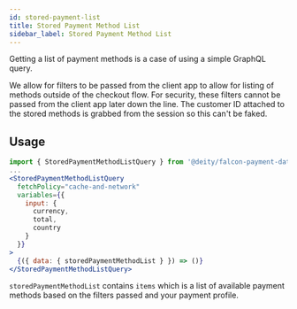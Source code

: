 ```yaml
---
id: stored-payment-list
title: Stored Payment Method List
sidebar_label: Stored Payment Method List
---
```


Getting a list of payment methods is a case of using a simple GraphQL query.

We allow for filters to be passed from the client app to allow for listing of methods outside of the checkout flow. For security, these filters cannot be passed from the client app later down the line. The customer ID attached to the stored methods is grabbed from the session so this can't be faked.

## Usage

```jsx
import { StoredPaymentMethodListQuery } from '@deity/falcon-payment-data';
...
<StoredPaymentMethodListQuery
  fetchPolicy="cache-and-network"
  variables={{
    input: {
      currency,
      total,
      country
    }
  }}
>
  {({ data: { storedPaymentMethodList } }) => ()}
</StoredPaymentMethodListQuery>
```

`storedPaymentMethodList` contains `items` which is a list of available payment methods based on the filters passed and your payment profile.
